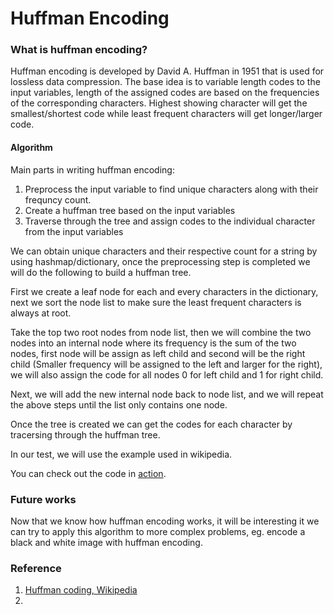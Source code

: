# Huffman Encoding

### What is huffman encoding? 

Huffman encoding is developed by David A. Huffman in 1951 that is used for lossless data compression. The base idea is to variable length codes to the input variables, length of the assigned codes are based on the frequencies of the corresponding characters. Highest showing character will get the smallest/shortest code while least frequent characters will get longer/larger code. 

#### Algorithm 

Main parts in writing huffman encoding:
1. Preprocess the input variable to find unique characters along with their frequncy count.
2. Create a huffman tree based on the input variables
3. Traverse through the tree and assign codes to the individual character from the input variables 

We can obtain unique characters and their respective count for a string by using hashmap/dictionary, once the preprocessing step is completed we will do the following to build a huffman tree. <br />

First we create a leaf node for each and every characters in the dictionary, next we sort the node list to make sure the least frequent characters is always at root. <br />

Take the top two root nodes from node list, then we will combine the two nodes into an internal node where its frequency is the sum of the two nodes, first node will be assign as left child and second will be the right child (Smaller frequency will be assigned to the left and larger for the right), we will also assign the code for all nodes 0 for left child and 1 for right child. <br />

Next, we will add the new internal node back to node list, and we will repeat the above steps until the list only contains one node. <br />

Once the tree is created we can get the codes for each character by tracersing through the huffman tree.

In our test, we will use the example used in wikipedia.

You can check out the code in [action](https://github.com/MingSheng92/HuffmanEncoding/blob/main/HuffmanEncoding.ipynb).

### Future works

Now that we know how huffman encoding works, it will be interesting it we can try to apply this algorithm to more complex problems, eg. encode a black and white image with huffman encoding.

### Reference
1. [Huffman coding, Wikipedia](https://en.wikipedia.org/wiki/Huffman_coding)
2. 
